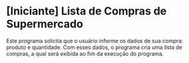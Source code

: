 # [Iniciante] Lista de Compras de Supermercado
Este programa solicita que o usuário informe os dados de sua compra: produto e quantidade. Com esses dados, o programa cria uma lista de compras, 
a qual será exibida ao fim da execução do programa.
